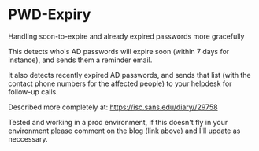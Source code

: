 # PWD-Expiry
Handling soon-to-expire and already expired passwords more gracefully

This detects who's AD passwords will expire soon (within 7 days for instance), and sends them a reminder email.  

It also detects recently expired AD passwords, and sends that list (with the contact phone numbers for the affected people) to your helpdesk for follow-up calls.

Described more completely at: https://isc.sans.edu/diary//29758

Tested and working in a prod environment, if this doesn't fly in your environment please comment on the blog (link above) and I'll update as neccessary.
